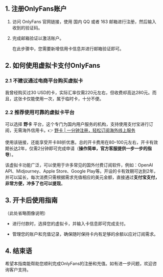 ## 1. 注册OnlyFans账户

1. 访问 OnlyFans 官网链接，使用 国内 QQ 或者 163 邮箱进行注册，然后输入收到的验证码。

2. 完成邮箱验证以激活账户。

   在此步骤中，您需要新增信用卡信息并进行邮箱验证即可。

## 2. 如何使用虚拟卡支付OnlyFans

### 2.1 不建议通过电商平台购买虚拟卡

我曾经购买过30 USD的卡，实际汇率仅需220元左右，但收费却高达280元。而且，这张卡仅能使用一次，属于临时卡，十分不便。

### 2.2 推荐使用可靠的虚拟卡平台

可以选择 **野卡** 平台，这个专门为国内用户服务的机构，支持使用支付宝进行订阅，无需海外信用卡。👉 [野卡 | 一分钟注册，轻松订阅海外线上服务](https://bit.ly/bewildcard)

使用该链接，还能享受开卡88折优惠。总的开卡费用在80–100元左右，开卡有效期长达2年，仅需2分钟即可完成申请（**操作简单，官方客服提供一步一步的指导**）。

该虚拟卡功能广泛，可以使用于许多常见的国外付费订阅软件，例如：OpenAI API、Midjourney、Apple Store、Google Play等。开设的卡有效期可达到2年，并可以延长，每次消费只需根据需求充值相应的美元金额，直接通过**支付宝支付，非常方便，冲多了也可以提现**。

## 3. 开卡后使用指南

（此处省略图像说明）

- 进行付款时，选择您的虚拟卡，并输入卡信息即可完成支付。

- 管理您的账户和充值记录，确保随时保持卡内有足够的余额以应对订阅需求。

## 4. 结束语

希望本指南能帮助您顺利完成OnlyFans的注册和充值。如有进一步问题，欢迎咨询客户支持。